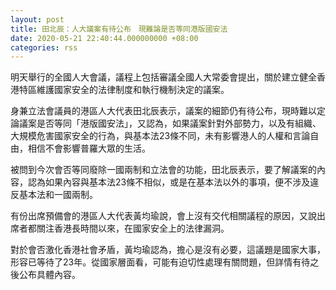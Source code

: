 ```yaml
---
layout: post
title: 田北辰：人大議案有待公布　現難論是否等同港版國安法
date: 2020-05-21 22:40:44.000000000 +08:00
categories: rss
---
```


明天舉行的全國人大會議，議程上包括審議全國人大常委會提出，關於建立健全香港特區維護國家安全的法律制度和執行機制決定的議案。

身兼立法會議員的港區人大代表田北辰表示，議案的細節仍有待公布，現時難以定論議案是否等同「港版國安法」，又認為，如果議案針對外部勢力，以及有組織、大規模危害國家安全的行為，與基本法23條不同，未有影響港人的人權和言論自由，相信不會影響普羅大眾的生活。

被問到今次會否等同廢除一國兩制和立法會的功能，田北辰表示，要了解議案的內容，認為如果內容與基本法23條不相似，或是在基本法以外的事項，便不涉及違反基本法和一國兩制。

有份出席預備會的港區人大代表黃均瑜說，會上沒有交代相關議程的原因，又說出席者都關注香港長時間以來，在國家安全上的法律漏洞。

對於會否激化香港社會矛盾，黃均瑜認為，擔心是沒有必要，這議題是國家大事，形容已等待了23年。從國家層面看，可能有迫切性處理有關問題，但詳情有待之後公布具體內容。
